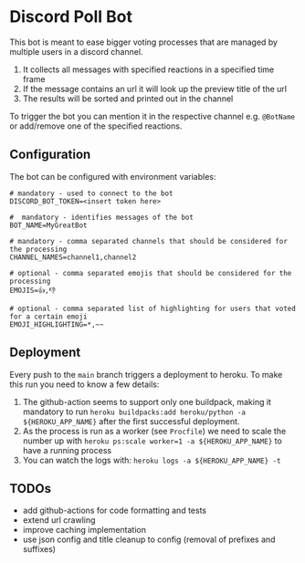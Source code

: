 # Discord Poll Bot
This bot is meant to ease bigger voting processes that are managed by multiple users in a discord channel.
1. It collects all messages with specified reactions in a specified time frame
2. If the message contains an url it will look up the preview title of the url
3. The results will be sorted and printed out in the channel

To trigger the bot you can mention it in the respective channel e.g. `@BotName` or add/remove one of the specified reactions.

## Configuration
The bot can be configured with environment variables:
    
    # mandatory - used to connect to the bot
    DISCORD_BOT_TOKEN=<insert token here>

    #  mandatory - identifies messages of the bot
    BOT_NAME=MyGreatBot

    # mandatory - comma separated channels that should be considered for the processing
    CHANNEL_NAMES=channel1,channel2

    # optional - comma separated emojis that should be considered for the processing
    EMOJIS=👍,👎

    # optional - comma separated list of highlighting for users that voted for a certain emoji
    EMOJI_HIGHLIGHTING=*,~~

## Deployment
Every push to the `main` branch triggers a deployment to heroku.
To make this run you need to know a few details:
1. The github-action seems to support only one buildpack, making it mandatory to run `heroku buildpacks:add heroku/python -a ${HEROKU_APP_NAME}` after the first successful deployment.
2. As the process is run as a worker (see `Procfile`) we need to scale the number up with `heroku ps:scale worker=1 -a ${HEROKU_APP_NAME}` to have a running process 
3. You can watch the logs with: `heroku logs -a ${HEROKU_APP_NAME} -t`

## TODOs
- add github-actions for code formatting and tests
- extend url crawling
- improve caching implementation
- use json config and title cleanup to config (removal of prefixes and suffixes)
